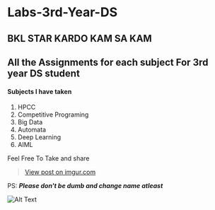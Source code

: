 # Labs-3rd-Year-DS

## BKL STAR KARDO KAM SA KAM

## All the Assignments for each subject For 3rd year DS student

#### Subjects I have taken

1. HPCC
2. Competitive Programing
3. Big Data
4. Automata
5. Deep Learning
6. AIML

Feel Free To Take and share

<blockquote class="imgur-embed-pub" lang="en" data-id="on9QQA8"><a href="https://imgur.com/on9QQA8">View post on imgur.com</a></blockquote><script async src="//s.imgur.com/min/embed.js" charset="utf-8"></script>



PS: ***Please don't be dumb and change name atleast***


![Alt Text](https://media.giphy.com/media/FQyQEYd0KlYQ/giphy.gif)
